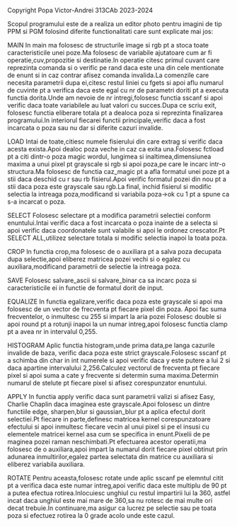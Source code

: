 Copyright Popa Victor-Andrei 313CAb 2023-2024

Scopul programului este de a realiza un editor photo pentru imagini de tip
PPM si PGM folosind diferite functionalitati care sunt explicate mai jos:

MAIN
In main ma folosesc de structurile image si rgb pt a stoca toate
caracteristicile unei poze.Ma folosesc de variabile ajutatoare cum ar fi
operatie,cuv,propozitie si destinatie.In operatie citesc primul cuvant care
reprezinta comanda si o verific pe rand daca este una din cele mentionate de
enunt si in caz contrar afisez comanda invalida.La comenzile care necesita
parametrii dupa ei,citesc restul liniei cu fgets si apoi aflu numarul de
cuvinte pt a verifica daca este egal cu nr de parametri doriti pt a executa
functia dorita.Unde am nevoie de nr intregi,folosesc functia sscanf si apoi
verific daca toate variabilele au luat valori cu succes.Dupa ce scriu exit,
folosesc functia eliberare totala pt a dealoca poza si reprezinta
finalizarea programului.In interiorul fiecarei functii principale,verific
daca a fost incarcata o poza sau nu dar si diferite cazuri invalide.

LOAD
Intai de toate,citiesc numele fisierului din care extrag si verific daca
acesta exista.Apoi dealoc poza veche in caz ca exita una.Folosesc
fctload pt a citi dintr-o poza magic wordul, lungimea si inaltimea,dimensiunea
maxima a unui pixel pt grayscale si rgb si apoi poza,pe care le incarc
intr-o structura.Ma folosesc de functia caz_magic pt a afla formatul unei
poze pt a stii daca deschid cu r sau rb fisierul.Apoi verific formatul pozei
din nou pt a stii daca poza este grayscale sau rgb.La final, inchid fisierul
si modific selectia la intreaga poza,modificand si variabila poza->ok cu 1
pt a spune ca s-a incarcat o poza.

SELECT
Folosesc selectare pt a modifica parametrii selectiei conform enuntului.Intai
verific daca a fost incarcata o poza inainte de a selecta si apoi verific daca
coordonatele sunt valabile si apoi le ordonez crescator.Pt SELECT ALL,utilizez
selectare totala si modific selectia inapoi la toata poza.

CROP
In functia crop,ma folosesc de o auxiliara pt a salva poza decupata dupa
selectie,apoi eliberez matricea pozei vechi si o egalez cu auxiliara,modificand
parametrii de selectie la intreaga poza.

SAVE
Folosesc salvare_ascii si salvare_binar ca sa incarc poza si caracteristicile
ei in functie de formatul dorit de input.

EQUALIZE
In functia egalizare,verific daca poza este grayscale si apoi
ma folosesc de un vector de frecventa pt fiecare pixel din poza.
Apoi fac suma frecventelor, o inmultesc cu 255 si impart la aria pozei
Folosesc double si apoi round pt a rotunji inapoi la un numar intreg,apoi
folosesc functia clamp pt a avea nr in intervalul 0,255.

HISTOGRAM
Aplic functia histogram,unde prima data,pe langa cazurile invalide de baza,
verific daca poza este strict grayscale.Folosesc sscanf pt a schimba din char
in int numerele si apoi verific daca y este putere a lui 2 si daca apartine
intervalului 2,256.Calculez vectorul de frecventa pt fiecare pixel si apoi
suma a cate y frecvente si determin suma maxima.Determin numarul de stelute
pt fiecare pixel si afisez corespunzator enuntului.

APPLY
In functia apply verific daca sunt parametrii valizi si afisez Easy, Charlie
Chaplin daca imaginea este grayscale.Apoi folosesc un dintre functiile edge,
sharpen,blur si gaussian_blur pt a aplica efectul dorit selectiei.Pt fiecare
in parte,definesc matricea kernel corespunzatoare efectului si apoi inmultesc
fiecare vecin al unui pixel si pe el insusi cu elementele matricei kernel asa
cum se specifica in enunt.Pixelii de pe maginea pozei raman neschimbati.Pt
efectuarea acestor operatii,ma folosesc de o auxiliara,apoi impart la numarul
dorit fiecare pixel obtinut prin adunarea inmultirilor,egalez partea selectata
din matrice cu auxiliara si eliberez variabila auxiliara.

ROTATE
Pentru aceasta,folosesc rotate unde aplic sscanf pe elemntul citit pt a
verifica daca este numar intreg,apoi verific daca este multiplu de 90 pt a
putea efectua rotirea.Inlocuiesc unghiul cu restul impartirii lui la 360,
astfel incat daca unghiul este mai mare de 360,sa nu rotesc de mai multe ori
decat trebuie.In continuare,ma asigur ca lucrez pe selectie sau pe toata poza
si efectuez rotirea la 0 grade acolo unde este cazul.